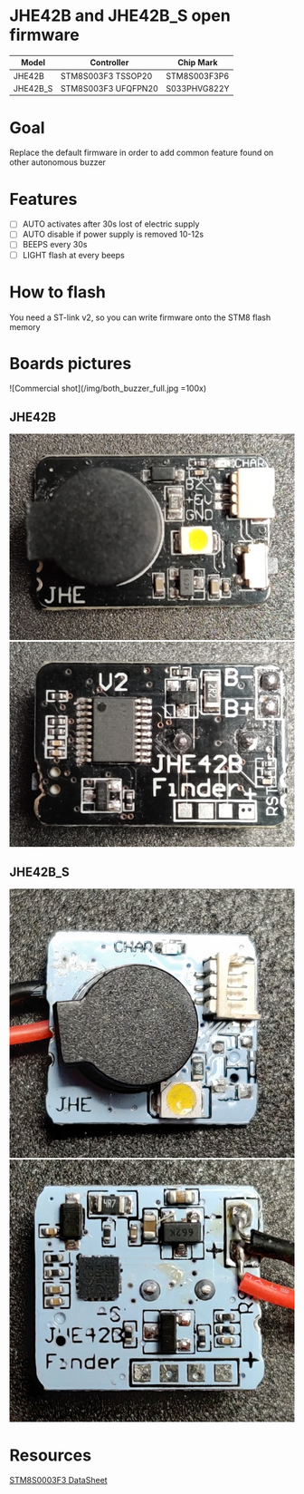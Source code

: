 # JHE42B and JHE42B_S open firmware

Model|Controller|Chip Mark
-----|----------|---------
JHE42B|STM8S003F3 TSSOP20|STM8S003F3P6
JHE42B_S|STM8S003F3 UFQFPN20|S033PHVG822Y

# Goal
Replace the default firmware in order to add common feature found on other autonomous buzzer

# Features
- [ ] AUTO activates after 30s lost of electric supply
- [ ] AUTO disable if power supply is removed 10-12s
- [ ] BEEPS every 30s
- [ ] LIGHT flash at every beeps

# How to flash

You need a ST-link v2, so you can write firmware onto the STM8 flash memory

# Boards pictures
![Commercial shot](/img/both_buzzer_full.jpg =100x)
## JHE42B
![JHE42B front](/img/JHE42B_front.jpg) ![JHE42B back](/img/JHE42B_back.jpg)
## JHE42B_S
![JHE42B_S front](/img/JHE42B_S_front.jpg) ![JHE42B_S back](/img/JHE42B_S_back.jpg)

# Resources
[STM8S0003F3 DataSheet](/doc/STM8S0003F3_datasheet_dm00024550.pdf)